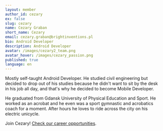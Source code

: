 ```yaml
---
layout: member
author_id: cezary
ex: false
slug: cezary
name: Cezary Graban
short_name: Cezary
email: cezary.graban@brightinventions.pl
bio: Android Developer
description: Android Developer
avatar: /images/cezary2_team.png
avatar_hover: /images/cezary_passion.png
published: true
language: en
---
```

Mostly self-taught Android Developer. He studied civil engineering but decided to drop out of his studies because he didn't want to sit by the desk in his job all day, and that's why he decided to become Mobile Developer. 

He graduated from Gdansk University of Physical Education and Sport. He worked as an acrobat and he even was a sport gymnastic and acrobatics coach for a moment. After hours he loves to ride across the city on his electric unicycle.

Join Cezary! [Check our career opportunities](/career).
